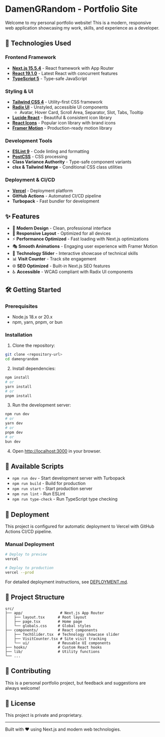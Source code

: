 # DamenGRandom - Portfolio Site

Welcome to my personal portfolio website! This is a modern, responsive web application showcasing my work, skills, and experience as a developer.

## 🚀 Technologies Used

### Frontend Framework
- **[Next.js 15.5.4](https://nextjs.org)** - React framework with App Router
- **[React 19.1.0](https://reactjs.org)** - Latest React with concurrent features
- **[TypeScript 5](https://www.typescriptlang.org)** - Type-safe JavaScript

### Styling & UI
- **[Tailwind CSS 4](https://tailwindcss.com)** - Utility-first CSS framework
- **[Radix UI](https://www.radix-ui.com)** - Unstyled, accessible UI components
  - Avatar, Hover Card, Scroll Area, Separator, Slot, Tabs, Tooltip
- **[Lucide React](https://lucide.dev)** - Beautiful & consistent icon library
- **[React Icons](https://react-icons.github.io/react-icons/)** - Popular icon library with brand icons
- **[Framer Motion](https://www.framer.com/motion/)** - Production-ready motion library

### Development Tools
- **[ESLint 9](https://eslint.org)** - Code linting and formatting
- **[PostCSS](https://postcss.org)** - CSS processing
- **Class Variance Authority** - Type-safe component variants
- **clsx & Tailwind Merge** - Conditional CSS class utilities

### Deployment & CI/CD
- **[Vercel](https://vercel.com)** - Deployment platform
- **GitHub Actions** - Automated CI/CD pipeline
- **Turbopack** - Fast bundler for development

## ✨ Features

- 🎨 **Modern Design** - Clean, professional interface
- 📱 **Responsive Layout** - Optimized for all devices
- ⚡ **Performance Optimized** - Fast loading with Next.js optimizations
- 🎭 **Smooth Animations** - Engaging user experience with Framer Motion
- 🔧 **Technology Slider** - Interactive showcase of technical skills
- 📊 **Visit Counter** - Track site engagement
- 🌐 **SEO Optimized** - Built-in Next.js SEO features
- ♿ **Accessible** - WCAG compliant with Radix UI components

## 🛠️ Getting Started

### Prerequisites
- Node.js 18.x or 20.x
- npm, yarn, pnpm, or bun

### Installation

1. Clone the repository:
```bash
git clone <repository-url>
cd damengrandom
```

2. Install dependencies:
```bash
npm install
# or
yarn install
# or
pnpm install
```

3. Run the development server:
```bash
npm run dev
# or
yarn dev
# or
pnpm dev
# or
bun dev
```

4. Open [http://localhost:3000](http://localhost:3000) in your browser.

## 📝 Available Scripts

- `npm run dev` - Start development server with Turbopack
- `npm run build` - Build for production
- `npm run start` - Start production server
- `npm run lint` - Run ESLint
- `npm run type-check` - Run TypeScript type checking

## 🚀 Deployment

This project is configured for automatic deployment to Vercel with GitHub Actions CI/CD pipeline.

### Manual Deployment
```bash
# Deploy to preview
vercel

# Deploy to production
vercel --prod
```

For detailed deployment instructions, see [DEPLOYMENT.md](./DEPLOYMENT.md).

## 📁 Project Structure

```
src/
├── app/                 # Next.js App Router
│   ├── layout.tsx      # Root layout
│   ├── page.tsx        # Home page
│   └── globals.css     # Global styles
├── components/         # React components
│   ├── TechSlider.tsx  # Technology showcase slider
│   ├── VisitCounter.tsx # Site visit tracking
│   └── ui/             # Reusable UI components
├── hooks/              # Custom React hooks
├── lib/                # Utility functions
└── ...
```

## 🤝 Contributing

This is a personal portfolio project, but feedback and suggestions are always welcome!

## 📄 License

This project is private and proprietary.

---

Built with ❤️ using Next.js and modern web technologies.
